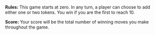 **Rules:** This game starts at zero. In any turn, a player can choose to add either one or two tokens. You win if you are the first to reach 10.

**Score:** Your score will be the total number of winning moves you make throughout the game.
